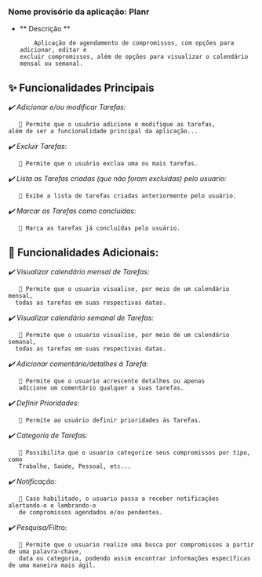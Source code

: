 ### Nome provisório da aplicação: Planr

- ** Descrição **

          Aplicação de agendamento de compromissos, com opções para adicionar, editar e
      excluir compromissos, além de opções para visualizar o calendário mensal ou semanal.

## **✨  Funcionalidades Principais**

*✔️ Adicionar e/ou modificar Tarefas:*

       💬 Permite que o usuário adicione e modifique as tarefas,
    além de ser a funcionalidade principal da aplicação...
    
*✔️ Excluir Tarefas:*

       💬 Permite que o usuário exclua uma ou mais tarefas.

*✔️ Lista as Tarefas criadas (que não foram excluidas) pelo usuario:*

       💬 Exibe a lista de tarefas criadas anteriormente pelo usuário.
   
*✔️ Marcar as Tarefas como concluídas:*

       💬 Marca as tarefas já concluídas pelo usuário.
 
## **💫  Funcionalidades Adicionais:**

*✔️ Visualizar calendário mensal de Tarefas:*

       💬 Permite que o usuario visualise, por meio de um calendário mensal,
      todas as tarefas em suas respectivas datas.
       
*✔️ Visualizar calendário semanal de Tarefas:*

       💬 Permite que o usuario visualise, por meio de um calendário semanal,
      todas as tarefas em suas respectivas datas.
      
*✔️ Adicionar comentário/detalhes á Tarefa:*

       💬 Permite que o usuario acrescente detalhes ou apenas
       adicione um comentário qualquer a suas tarefas. 
       
*✔️ Definir Prioridades:*

       💬 Permite ao usuário definir prioridades ás Tarefas.


*✔️ Categoria de Tarefas:*

       💬 Possibilita que o usuario categorize seus compromissos por tipo, como
       Trabalho, Saúde, Pessoal, etc...

*✔️ Notificação:*
       
       💬 Caso habilitado, o usuario passa a receber notificações alertando-o e lembrando-o
       de compromissos agendados e/ou pendentes.
 
*✔️ Pesquisa/Filtro:*
       
       💬 Permite que o usuario realize uma busca por compromissos a partir de uma palavra-chave,
       data ou categoria, podendo assim encontrar informações específicas de uma maneira mais ágil.
       
